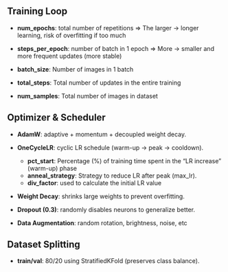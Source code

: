 ## Training Loop

- **num_epochs**: total number of repetitions => The larger → longer learning, risk of overfitting if too much
- **steps_per_epoch**: number of batch in 1 epoch => More → smaller and more frequent updates (more stable)
- **batch_size**: Number of images in 1 batch

- **total_steps**: Total number of updates in the entire training
- **num_samples**: Total number of images in dataset

## Optimizer & Scheduler

- **AdamW**: adaptive + momentum + decoupled weight decay.
- **OneCycleLR**: cyclic LR schedule (warm-up → peak → cooldown).

  - **pct_start**: Percentage (%) of training time spent in the “LR increase” (warm-up) phase
  - **anneal_strategy**: Strategy to reduce LR after peak (max_lr).
  - **div_factor**: used to calculate the initial LR value

- **Weight Decay**: shrinks large weights to prevent overfitting.
- **Dropout (0.3)**: randomly disables neurons to generalize better.
- **Data Augmentation**: random rotation, brightness, noise, etc

## Dataset Splitting

- **train/val**: 80/20 using StratifiedKFold (preserves class balance).
